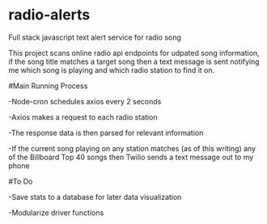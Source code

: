 # radio-alerts
Full stack javascript text alert service for radio song

This project scans online radio api endpoints for udpated song information, if the song title matches a target song then a text message is sent notifying me which song is playing and which radio station to find it on.

#Main Running Process

-Node-cron schedules axios every 2 seconds

-Axios makes a request to each radio station

-The response data is then parsed for relevant information

-If the current song playing on any station matches (as of this writing) any of the Billboard Top 40 songs then Twilio sends a text message out to my phone

#To Do

-Save stats to a database for later data visualization

-Modularize driver functions



